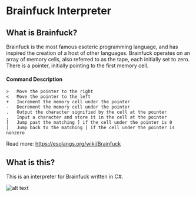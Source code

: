 Brainfuck Interpreter
======
## What is Brainfuck?
Brainfuck is the most famous esoteric programming language, and has inspired the creation of a host of other languages.
Brainfuck operates on an array of memory cells, also referred to as the tape, each initially set to zero. There is a pointer, initially pointing to the first memory cell.

#### Command	Description
```
>	Move the pointer to the right
<	Move the pointer to the left
+	Increment the memory cell under the pointer
-	Decrement the memory cell under the pointer
.	Output the character signified by the cell at the pointer
,	Input a character and store it in the cell at the pointer
[	Jump past the matching ] if the cell under the pointer is 0
]	Jump back to the matching [ if the cell under the pointer is nonzero
```
Read more: https://esolangs.org/wiki/Brainfuck

## What is this?
This is an interpreter for Brainfuck written in C#.

![alt text](https://puu.sh/B8HfR/31bf446b16.gif "Screenshot")




